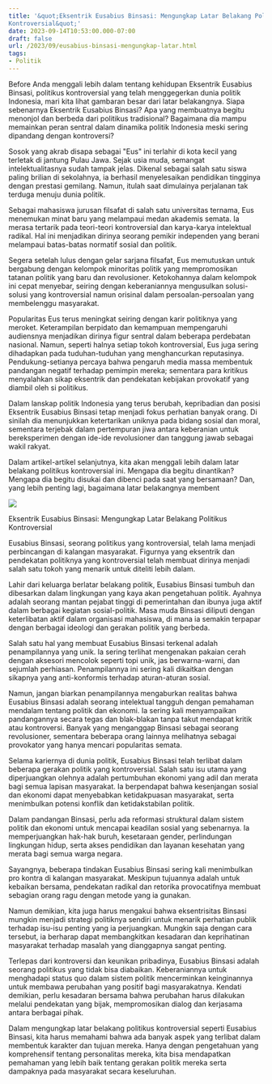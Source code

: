 ```yaml
---
title: '&quot;Eksentrik Eusabius Binsasi: Mengungkap Latar Belakang Politikus
Kontroversial&quot;'
date: 2023-09-14T10:53:00.000-07:00
draft: false
url: /2023/09/eusabius-binsasi-mengungkap-latar.html
tags: 
- Politik
---
```


  

Before Anda menggali lebih dalam tentang kehidupan Eksentrik Eusabius Binsasi, politikus kontroversial yang telah menggegerkan dunia politik Indonesia, mari kita lihat gambaran besar dari latar belakangnya. Siapa sebenarnya Eksentrik Eusabius Binsasi? Apa yang membuatnya begitu menonjol dan berbeda dari politikus tradisional? Bagaimana dia mampu memainkan peran sentral dalam dinamika politik Indonesia meski sering dipandang dengan kontroversi?

  

Sosok yang akrab disapa sebagai "Eus" ini terlahir di kota kecil yang terletak di jantung Pulau Jawa. Sejak usia muda, semangat intelektualitasnya sudah tampak jelas. Dikenal sebagai salah satu siswa paling brilian di sekolahnya, ia berhasil menyelesaikan pendidikan tingginya dengan prestasi gemilang. Namun, itulah saat dimulainya perjalanan tak terduga menuju dunia politik.

  

Sebagai mahasiswa jurusan filsafat di salah satu universitas ternama, Eus menemukan minat baru yang melampaui medan akademis semata. Ia merasa tertarik pada teori-teori kontroversial dan karya-karya intelektual radikal. Hal ini menjadikan dirinya seorang pemikir independen yang berani melampaui batas-batas normatif sosial dan politik.

  

Segera setelah lulus dengan gelar sarjana filsafat, Eus memutuskan untuk bergabung dengan kelompok minoritas politik yang mempromosikan tatanan politik yang baru dan revolusioner. Ketokohannya dalam kelompok ini cepat menyebar, seiring dengan keberaniannya mengusulkan solusi-solusi yang kontroversial namun orisinal dalam persoalan-persoalan yang membelenggu masyarakat.

  

Popularitas Eus terus meningkat seiring dengan karir politiknya yang meroket. Keterampilan berpidato dan kemampuan mempengaruhi audiensnya menjadikan dirinya figur sentral dalam beberapa perdebatan nasional. Namun, seperti halnya setiap tokoh kontroversial, Eus juga sering dihadapkan pada tuduhan-tuduhan yang menghancurkan reputasinya. Pendukung-setianya percaya bahwa pengaruh media massa membentuk pandangan negatif terhadap pemimpin mereka; sementara para kritikus menyalahkan sikap eksentrik dan pendekatan kebijakan provokatif yang diambil oleh si politikus.

  

Dalam lanskap politik Indonesia yang terus berubah, kepribadian dan posisi Eksentrik Eusabius Binsasi tetap menjadi fokus perhatian banyak orang. Di sinilah dia menunjukkan ketertarikan uniknya pada bidang sosial dan moral, sementara terjebak dalam pertempuran jiwa antara keberanian untuk bereksperimen dengan ide-ide revolusioner dan tanggung jawab sebagai wakil rakyat.

  

Dalam artikel-artikel selanjutnya, kita akan menggali lebih dalam latar belakang politikus kontroversial ini. Mengapa dia begitu dinantikan? Mengapa dia begitu disukai dan dibenci pada saat yang bersamaan? Dan, yang lebih penting lagi, bagaimana latar belakangnya membent

  

![](http://www.kitakatolik.com/wp-content/uploads/2022/01/eusabius.jpg)

  

Eksentrik Eusabius Binsasi: Mengungkap Latar Belakang Politikus Kontroversial

  

Eusabius Binsasi, seorang politikus yang kontroversial, telah lama menjadi perbincangan di kalangan masyarakat. Figurnya yang eksentrik dan pendekatan politiknya yang kontroversial telah membuat dirinya menjadi salah satu tokoh yang menarik untuk diteliti lebih dalam.

  

Lahir dari keluarga berlatar belakang politik, Eusabius Binsasi tumbuh dan dibesarkan dalam lingkungan yang kaya akan pengetahuan politik. Ayahnya adalah seorang mantan pejabat tinggi di pemerintahan dan ibunya juga aktif dalam berbagai kegiatan sosial-politik. Masa muda Binsasi diliputi dengan keterlibatan aktif dalam organisasi mahasiswa, di mana ia semakin terpapar dengan berbagai ideologi dan gerakan politik yang berbeda.

  

Salah satu hal yang membuat Eusabius Binsasi terkenal adalah penampilannya yang unik. Ia sering terlihat mengenakan pakaian cerah dengan aksesori mencolok seperti topi unik, jas berwarna-warni, dan sejumlah perhiasan. Penampilannya ini sering kali dikaitkan dengan sikapnya yang anti-konformis terhadap aturan-aturan sosial.

  

Namun, jangan biarkan penampilannya mengaburkan realitas bahwa Eusabius Binsasi adalah seorang intelektual tangguh dengan pemahaman mendalam tentang politik dan ekonomi. Ia sering kali menyampaikan pandangannya secara tegas dan blak-blakan tanpa takut mendapat kritik atau kontroversi. Banyak yang menganggap Binsasi sebagai seorang revolusioner, sementara beberapa orang lainnya melihatnya sebagai provokator yang hanya mencari popularitas semata.

  

Selama kariernya di dunia politik, Eusabius Binsasi telah terlibat dalam beberapa gerakan politik yang kontroversial. Salah satu isu utama yang diperjuangkan olehnya adalah pertumbuhan ekonomi yang adil dan merata bagi semua lapisan masyarakat. Ia berpendapat bahwa kesenjangan sosial dan ekonomi dapat menyebabkan ketidakpuasan masyarakat, serta menimbulkan potensi konflik dan ketidakstabilan politik.

  

Dalam pandangan Binsasi, perlu ada reformasi struktural dalam sistem politik dan ekonomi untuk mencapai keadilan sosial yang sebenarnya. Ia memperjuangkan hak-hak buruh, kesetaraan gender, perlindungan lingkungan hidup, serta akses pendidikan dan layanan kesehatan yang merata bagi semua warga negara.

  

Sayangnya, beberapa tindakan Eusabius Binsasi sering kali menimbulkan pro kontra di kalangan masyarakat. Meskipun tujuannya adalah untuk kebaikan bersama, pendekatan radikal dan retorika provocatifnya membuat sebagian orang ragu dengan metode yang ia gunakan.

  

Namun demikian, kita juga harus mengakui bahwa eksentrisitas Binsasi mungkin menjadi strategi politiknya sendiri untuk menarik perhatian publik terhadap isu-isu penting yang ia perjuangkan. Mungkin saja dengan cara tersebut, ia berharap dapat membangkitkan kesadaran dan keprihatinan masyarakat terhadap masalah yang dianggapnya sangat penting.

  

Terlepas dari kontroversi dan keunikan pribadinya, Eusabius Binsasi adalah seorang politikus yang tidak bisa diabaikan. Keberaniannya untuk menghadapi status quo dalam sistem politik mencerminkan keinginannya untuk membawa perubahan yang positif bagi masyarakatnya. Kendati demikian, perlu kesadaran bersama bahwa perubahan harus dilakukan melalui pendekatan yang bijak, mempromosikan dialog dan kerjasama antara berbagai pihak.

  

Dalam mengungkap latar belakang politikus kontroversial seperti Eusabius Binsasi, kita harus memahami bahwa ada banyak aspek yang terlibat dalam membentuk karakter dan tujuan mereka. Hanya dengan pengetahuan yang komprehensif tentang personalitas mereka, kita bisa mendapatkan pemahaman yang lebih baik tentang gerakan politik mereka serta dampaknya pada masyarakat secara keseluruhan.